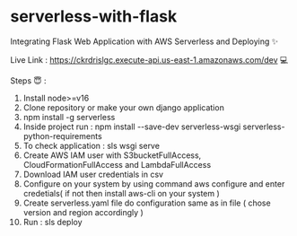# serverless-with-flask

Integrating Flask Web Application with AWS Serverless and Deploying ✨

Live Link : https://ckrdrislgc.execute-api.us-east-1.amazonaws.com/dev 💻

Steps 😇 : 

1. Install node>=v16
2. Clone repository or make your own django application
3. npm install -g serverless
4. Inside project run :  npm install --save-dev serverless-wsgi serverless-python-requirements
5. To check application : sls wsgi serve
6. Create AWS IAM user with S3bucketFullAccess, CloudFormationFullAccess and LambdaFullAccess 
7. Download IAM user credentials in csv
8. Configure on your system by using command aws configure  and enter credetials( if not then install aws-cli on your system ) 
9. Create serverless.yaml file do configuration same as in file ( chose version and region accordingly )
10. Run : sls deploy 


